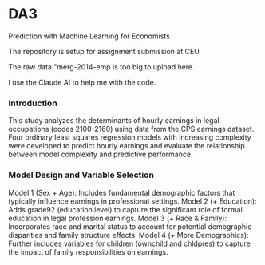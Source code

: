 # DA3
Prediction with Machine Learning for Economists

The repository is setup for assignment submission at CEU

The raw data "merg-2014-emp is too big to upload here.

I use the Claude AI to help me with the code.

### Introduction
This study analyzes the determinants of hourly earnings in legal occupations (codes 2100-2160) using data from the CPS earnings dataset. Four ordinary least squares regression models with increasing complexity were developed to predict hourly earnings and evaluate the relationship between model complexity and predictive performance.
### Model Design and Variable Selection
Model 1 (Sex + Age): Includes fundamental demographic factors that typically influence earnings in professional settings.
Model 2 (+ Education): Adds grade92 (education level) to capture the significant role of formal education in legal profession earnings.
Model 3 (+ Race & Family): Incorporates race and marital status to account for potential demographic disparities and family structure effects.
Model 4 (+ More Demographics): Further includes variables for children (ownchild and chldpres) to capture the impact of family responsibilities on earnings.

